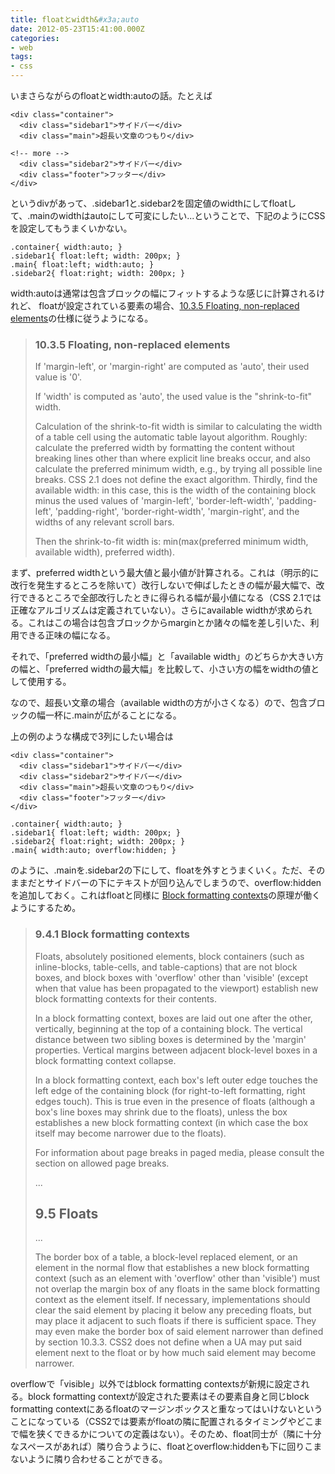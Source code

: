 ```yaml
---
title: floatとwidth&#x3a;auto
date: 2012-05-23T15:41:00.000Z
categories:
- web
tags:
- css
---
```

いまさらながらのfloatとwidth:autoの話。たとえば

```
<div class="container">
  <div class="sidebar1">サイドバー</div>
  <div class="main">超長い文章のつもり</div>

<!-- more -->
  <div class="sidebar2">サイドバー</div>
  <div class="footer">フッター</div>
</div>

```

というdivがあって、.sidebar1と.sidebar2を固定値のwidthにしてfloatして、.mainのwidthはautoにして可変にしたい...ということで、下記のようにCSSを設定してもうまくいかない。

```
.container{ width:auto; }
.sidebar1{ float:left; width: 200px; }
.main{ float:left; width:auto; }
.sidebar2{ float:right; width: 200px; }

```

width:autoは通常は包含ブロックの幅にフィットするような感じに計算されるけれど、 floatが設定されている要素の場合、[10.3.5 Floating, non-replaced elements](http://www.w3.org/TR/CSS2/visudet.html#float-width)の仕様に従うようになる。

> ### 10.3.5 Floating, non-replaced elements
> 
> If 'margin-left', or 'margin-right' are computed as 'auto', their used value is '0'.
> 
> If 'width' is computed as 'auto', the used value is the "shrink-to-fit" width.
> 
> Calculation of the shrink-to-fit width is similar to calculating the width of a table cell using the automatic table layout algorithm. Roughly: calculate the preferred width by formatting the content without breaking lines other than where explicit line breaks occur, and also calculate the preferred minimum width, e.g., by trying all possible line breaks. CSS 2.1 does not define the exact algorithm. Thirdly, find the available width: in this case, this is the width of the containing block minus the used values of 'margin-left', 'border-left-width', 'padding-left', 'padding-right', 'border-right-width', 'margin-right', and the widths of any relevant scroll bars.
> 
> Then the shrink-to-fit width is: min(max(preferred minimum width, available width), preferred width).

まず、preferred widthという最大値と最小値が計算される。これは（明示的に改行を発生するところを除いて）改行しないで伸ばしたときの幅が最大幅で、改行できるところで全部改行したときに得られる幅が最小値になる（CSS 2.1では正確なアルゴリズムは定義されていない）。さらにavailable widthが求められる。これはこの場合は包含ブロックからmarginとか諸々の幅を差し引いた、利用できる正味の幅になる。

それで、「preferred widthの最小幅」と「available width」のどちらか大きい方の幅と、「preferred widthの最大幅」を比較して、小さい方の幅をwidthの値として使用する。

なので、超長い文章の場合（available widthの方が小さくなる）ので、包含ブロックの幅一杯に.mainが広がることになる。

上の例のような構成で3列にしたい場合は

```
<div class="container">
  <div class="sidebar1">サイドバー</div>
  <div class="sidebar2">サイドバー</div>
  <div class="main">超長い文章のつもり</div>
  <div class="footer">フッター</div>
</div>

```

```
.container{ width:auto; }
.sidebar1{ float:left; width: 200px; }
.sidebar2{ float:right; width: 200px; }
.main{ width:auto; overflow:hidden; }

```

のように、.mainを.sidebar2の下にして、floatを外すとうまくいく。ただ、そのままだとサイドバーの下にテキストが回り込んでしまうので、overflow:hiddenを追加しておく。これはfloatと同様に [Block formatting contexts](http://www.w3.org/TR/CSS2/visuren.html#block-formatting)の原理が働くようにするため。

> ### 9.4.1 Block formatting contexts
> 
> Floats, absolutely positioned elements, block containers (such as inline-blocks, table-cells, and table-captions) that are not block boxes, and block boxes with 'overflow' other than 'visible' (except when that value has been propagated to the viewport) establish new block formatting contexts for their contents.
> 
> In a block formatting context, boxes are laid out one after the other, vertically, beginning at the top of a containing block. The vertical distance between two sibling boxes is determined by the 'margin' properties. Vertical margins between adjacent block-level boxes in a block formatting context collapse.
> 
> In a block formatting context, each box's left outer edge touches the left edge of the containing block (for right-to-left formatting, right edges touch). This is true even in the presence of floats (although a box's line boxes may shrink due to the floats), unless the box establishes a new block formatting context (in which case the box itself may become narrower due to the floats).
> 
> For information about page breaks in paged media, please consult the section on allowed page breaks.
> 
> ...
> 
> 9.5 Floats
> ----------
> 
> ...
> 
> The border box of a table, a block-level replaced element, or an element in the normal flow that establishes a new block formatting context (such as an element with 'overflow' other than 'visible') must not overlap the margin box of any floats in the same block formatting context as the element itself. If necessary, implementations should clear the said element by placing it below any preceding floats, but may place it adjacent to such floats if there is sufficient space. They may even make the border box of said element narrower than defined by section 10.3.3. CSS2 does not define when a UA may put said element next to the float or by how much said element may become narrower.

overflowで「visible」以外ではblock formatting contextsが新規に設定される。block formatting contextが設定された要素はその要素自身と同じblock formatting contextにあるfloatのマージンボックスと重なってはいけないということになっている（CSS2では要素がfloatの隣に配置されるタイミングやどこまで幅を狭くできるかについての定義はない）。そのため、float同士が（隣に十分なスペースがあれば）隣り合うように、floatとoverflow:hiddenも下に回りこまないように隣り合わせることができる。
